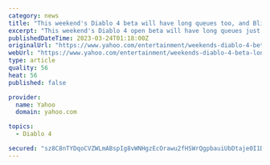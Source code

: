 ```yaml
---
category: news
title: "This weekend's Diablo 4 beta will have long queues too, and Blizzard says that's intentional"
excerpt: "This weekend's Diablo 4 open beta will have long queues just like last weekend's test, Blizzard has confirmed. In case you weren't around for Diablo 4's early access beta, there were very long queues ..."
publishedDateTime: 2023-03-24T01:18:00Z
originalUrl: "https://www.yahoo.com/entertainment/weekends-diablo-4-beta-long-234032244.html"
webUrl: "https://www.yahoo.com/entertainment/weekends-diablo-4-beta-long-234032244.html"
type: article
quality: 56
heat: 56
published: false

provider:
  name: Yahoo
  domain: yahoo.com

topics:
  - Diablo 4

secured: "sz8C8nTYDqoCVZWLmABspIg8vWNHgzEcOrawu2fHSWrQgpbauiUbDtaje0I1DVYUaTef8HW30ZUw5OtNW7T6zD/jRlaylT6N+a/ZWTrQnlQJkzN0d2jTKA96NeUE902Y4LPOG32tZXWGqIE08QGdMFUu14ZiyBtwmAfEMJChQZSR4FCUBIFdwzruK6t/82b7EwYGLRuuWQnv2NLQKQqiG7IuxsMu9Xkc32uGwrxGhKF81WALGq1/SNpiVFew5e66CRMK9XVlu0hfM0cHJEEVvXjlGnECCQ1Aq/Curxqq0NSo0iQlnCz5AmZbFwg/v3VXNLmYGYplWBhJpbogWUJS5IBDJ7NKBZqTBbjOhKqHCPk=;HYmeV8LrV2tGjQa2o09YzQ=="
---
```


